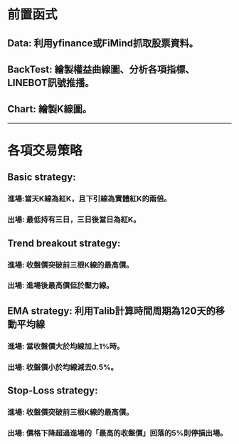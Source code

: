 # 前置函式
## Data: 利用yfinance或FiMind抓取股票資料。

## BackTest: 繪製權益曲線圖、分析各項指標、LINEBOT訊號推播。

## Chart: 繪製K線圖。
---
# 各項交易策略
## Basic strategy:
### 進場:當天K線為紅K，且下引線為實體紅K的兩倍。
### 出場: 最低持有三日，三日後當日為紅K。

## Trend breakout strategy:
### 進場: 收盤價突破前三根K線的最高價。
### 出場: 進場後最高價低於壓力線。

## EMA strategy: 利用Talib計算時間周期為120天的移動平均線
### 進場: 當收盤價大於均線加上1%時。
### 出場: 收盤價小於均線減去0.5%。

## Stop-Loss strategy:
### 進場: 收盤價突破前三根K線的最高價。
### 出場: 價格下降超過進場的「最高的收盤價」回落的5%則停損出場。

